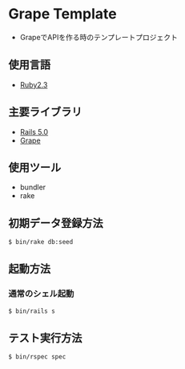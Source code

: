 # Grape Template

* GrapeでAPIを作る時のテンプレートプロジェクト

## 使用言語

* [Ruby2.3](http://www.ruby-lang.org)

## 主要ライブラリ

* [Rails 5.0](http://rubyonrails.org)
* [Grape](https://github.com/intridea/grape)

## 使用ツール

* bundler
* rake

## 初期データ登録方法

``` sh
$ bin/rake db:seed
```

## 起動方法

### 通常のシェル起動
``` sh
$ bin/rails s
```

## テスト実行方法

``` sh
$ bin/rspec spec
```
